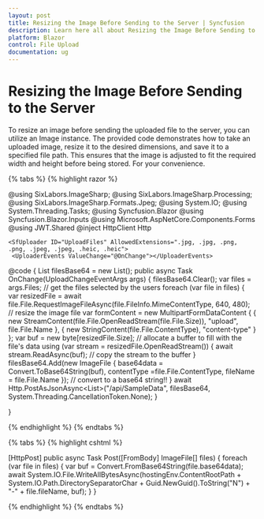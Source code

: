 ```yaml
---
layout: post
title: Resizing the Image Before Sending to the Server | Syncfusion
description: Learn here all about Resizing the Image Before Sending to the Server in Blazor File Upload Component and more details.
platform: Blazor
control: File Upload
documentation: ug
---
```


# Resizing the Image Before Sending to the Server

To resize an image before sending the uploaded file to the server, you can utilize an Image instance. The provided code demonstrates how to take an uploaded image, resize it to the desired dimensions, and save it to a specified file path. This ensures that the image is adjusted to fit the required width and height before being stored. For your convenience.


{% tabs %}
{% highlight razor %}

@using SixLabors.ImageSharp;
@using SixLabors.ImageSharp.Processing;
@using SixLabors.ImageSharp.Formats.Jpeg;
@using System.IO;
@using System.Threading.Tasks;
@using Syncfusion.Blazor
@using Syncfusion.Blazor.Inputs
@using Microsoft.AspNetCore.Components.Forms
@using JWT.Shared
@inject HttpClient Http

<div class="input-group">
	
	<SfUploader ID="UploadFiles" AllowedExtensions=".jpg, .jpg, .png, .png, .jpeg, .jpeg, .heic, .heic">
     <UploaderEvents ValueChange="@OnChange"></UploaderEvents>
</SfUploader>
</div>

@code {
    List<ImageFile> filesBase64  = new List<ImageFile>();
    public async Task OnChange(UploadChangeEventArgs args)
    {
        filesBase64.Clear();
        var files = args.Files; // get the files selected by the users
        foreach (var file in files)
        {
            var resizedFile  = await file.File.RequestImageFileAsync(file.FileInfo.MimeContentType, 640, 480); // resize the image file
            var formContent = new MultipartFormDataContent
            {
                { new StreamContent(file.File.OpenReadStream(file.File.Size)), "upload", file.File.Name },
                { new StringContent(file.File.ContentType), "content-type" }
            };
            var buf = new byte[resizedFile.Size]; // allocate a buffer to fill with the file's data
            using (var stream = resizedFile.OpenReadStream())
            {
                await stream.ReadAsync(buf); // copy the stream to the buffer
            }
            filesBase64.Add(new ImageFile { base64data = Convert.ToBase64String(buf), contentType =file.File.ContentType, fileName = file.File.Name }); // convert to a base64 string!!
        }
        await Http.PostAsJsonAsync<List<ImageFile>>("/api/SampleData", filesBase64, System.Threading.CancellationToken.None);
    }
   
}

{% endhighlight %}
{% endtabs %}

{% tabs %}
{% highlight cshtml %}

 [HttpPost]
public async Task Post([FromBody] ImageFile[] files)
{
    foreach (var file in files)
    {
        var buf = Convert.FromBase64String(file.base64data);
        await System.IO.File.WriteAllBytesAsync(hostingEnv.ContentRootPath + System.IO.Path.DirectorySeparatorChar + Guid.NewGuid().ToString("N") + "-" + file.fileName, buf);
    }
}

{% endhighlight %}
{% endtabs %}
